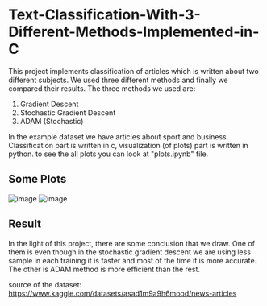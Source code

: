 # Text-Classification-With-3-Different-Methods-Implemented-in-C
This project implements classification of articles which is written about two different subjects. We used three different methods and finally we compared their results. The three methods we used are:
1) Gradient Descent
2) Stochastic Gradient Descent
3) ADAM (Stochastic)
 
In the example dataset we have articles about sport and business. Classification part is written in c, visualization (of plots) part is written in python.
to see the all plots you can look at "plots.ipynb" file.

## Some Plots
![image](https://github.com/MahmutEsadErman/Text-Classification-With-3-Different-Methods-Implemented-in-C/assets/103488550/7e4e7cbf-def8-4d13-b3dd-70bfefc3debc)
![image](https://github.com/MahmutEsadErman/Text-Classification-With-3-Different-Methods-Implemented-in-C/assets/103488550/423d7522-b8b1-439e-95b0-832fdc067d2d)

## Result
In the light of this project, there are some conclusion that we draw. One of them is even though in the stochastic gradient descent we are using less sample in each training it is faster and most of the time it is more accurate. The other is ADAM method is more efficient than the rest. 

source of the dataset: https://www.kaggle.com/datasets/asad1m9a9h6mood/news-articles
